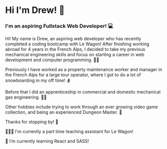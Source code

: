 # Hi I'm Drew! 👋

### I'm an aspiring Fullstack Web Developer! 💻

Hi! My name is Drew, an aspiring web developer who has recently completed a coding bootcamp with Le Wagon! After finishing working abroad for 4 years in the French Alps, I decided to take my previous mechanical engineering skills and focus on starting a career in web development and computer programming. 👨‍💻

Previously I have worked as a property maintenance worker and manager in the French Alps for a large tour operator, where I got to do a lot of snowboarding in my off time! 🏂

Before that I did an apprenticeship in commercial and domestic mechanical gas engineering. 👨‍🔧

Other hobbies include trying to work through an ever growing video game collection, and being an experienced Dungeon Master. 🎲

Thanks for stopping by! 🖖

👨🏻‍🏫 I'm currently a part time teaching assistant for Le Wagon!

🌱 I’m currently learning React and SASS!

<!--
**a-jennings/a-jennings** is a ✨ _special_ ✨ repository because its `README.md` (this file) appears on your GitHub profile.

Here are some ideas to get you started:

- 🔭 I’m currently working on ...
- 🌱 I’m currently learning ...
- 👯 I’m looking to collaborate on ...
- 🤔 I’m looking for help with ...
- 💬 Ask me about ...
- 📫 How to reach me: ...
- 😄 Pronouns: ...
- ⚡ Fun fact: ...
-->
